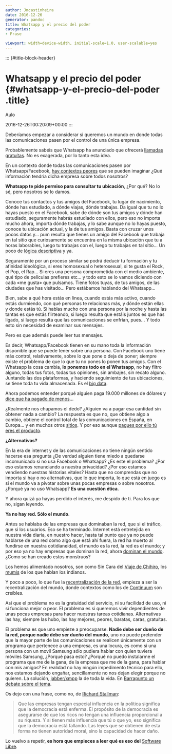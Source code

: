 ```yaml
---
author: Jmcastinheira
date: 2016-12-26
generator: pandoc
title: Whatsapp y el precio del poder
categories:
- Frase

viewport: width=device-width, initial-scale=1.0, user-scalable=yes
---
```


::: {#title-block-header}
# Whatsapp y el precio del poder {#whatsapp-y-el-precio-del-poder .title}

Aulo

2016-12-26T00:20:09+00:00
:::

Deberíamos empezar a considerar si queremos un mundo en donde todas las
comunicaciones pasen por el control de una única empresa.

Probablemente sabéis que Whatsapp ha anunciado que ofrecerá [llamadas
gratuítas](http://www.elmundo.es/tecnologia/2014/02/24/530b3a55e2704e5c298b4572.html).
No es exagerada, por lo tanto esta idea.

En un contexto donde todas las comunicaciones pasen por
Whatsapp/Facebook, [hay contextos
peores](http://lasindias.com/mundo-google-2025) que se pueden imaginar
¿Qué información tendría dicha empresa sobre todos nosotros?

**Whatsapp te pide permiso para consultar tu ubicación**, ¿Por qué? No
lo sé, pero nosotros se lo damos.

Conoce tus contactos y tus amigos del Facebook, tu lugar de nacimiento,
dónde has estudiado, a dónde viajas, dónde trabajas. Da igual que tu no
lo hayas puesto en el Facebook, sabe de dónde son tus amigos y dónde han
estudiado, seguramente habrás estudiado con ellos, pero eso no importa
mucho ahora, importa dónde trabajas, y lo sabe aunque no lo hayas
puesto, conoce tu ubicación actual, y la de tus amigos. Basta con cruzar
unos pocos datos y... pum resulta que tienes un amigo del Facebook que
trabaja en tal sitio que curiosamente se encuentra en la misma ubicación
que tu a horas laborables, luego tu trabajas con el, luego tu trabajas
en tal sitio... Un poco de [lógica
descriptiva](http://es.wikipedia.org/wiki/L%C3%B3gica_de_descripci%C3%B3n)
y ya.

Seguramente por un proceso similar se podrá deducir tu formación y tu
afinidad ideológica, si eres homosexual o heterosexual, si te gusta el
Rock, el Pop, el Rap... Si eres una persona comprometida con el medio
ambiente, qué tipo de películas prefieres etc... y todo esto se lo vamos
diciendo con cada «me gusta» que pulsamos. Tiene fotos tuyas, de tus
amigos, de las ciudades que has visitado... Pero estábamos hablando del
Whatsapp...

Bien, sabe a qué hora estás en linea, cuando estás más activo, cuando
estás durmiendo, con qué personas te relacionas más, y dónde están ellas
y donde estás tú. Si hablas mucho con una persona por la noche y hasta
las tantas es que estás flirteando, si luego resulta que estáis juntos
es que has ligado, si luego resulta que las comunicaciones se enfrían,
pues... Y todo esto sin necesidad de examinar sus mensajes.

Pero es que además puede leer tus mensajes.

Es decir, Whatsapp/Facebook tienen en su mano toda la información
disponible que se puede tener sobre una persona. Con Facebook uno tiene
más control, relativamente, sobre lo que pone o deja de poner; siempre
existe el problema de que lo que tu no pones lo ponen tus amigos. Con el
Whatsapp la cosa cambia, **lo ponemos todo en el Whatsapp**, no hay
flitro alguno, todas tus fotos, todas tus opiniones, sin ambajes, sin
recato alguno. Juntando las dos plataformas, y haciendo seguimiento de
tus ubicaciones, se tiene toda tu vida almacenada. Es el [big
data](http://es.wikipedia.org/wiki/Big_data).

Ahora podemos entender porqué alguien paga 19.000 millones de dólares y
[dice que ha pagado de
menos](http://www.abc.es/tecnologia/redes/20140224/abci-mwc2014-mark-zuckerberg-facebook-201402241811.html)...

¿Realmente nos chupamos el dedo? ¿Alguien va a pagar esa cantidad sin
obtener nada a cambio? La respuesta es que no, que obtiene algo a
cambio, obtiene el control total de las comunicaciones en España, en
Europa... y en muchos otros
[sitios](http://www.abc.es/tecnologia/moviles-aplicaciones/20140221/abci-whatsapp-facebook-fantasmas-201402202156.html).
Y por eso aunque [pagues por ello tú eres el
producto](http://www.versvs.net/aunque-pagues-por-ello-todavia-eres-el-producto/?utm_source=rss&utm_medium=rss&utm_campaign=aunque-pagues-por-ello-todavia-eres-el-producto).

**¿Alternativas?**

En la era de internet y de las comunicaciones no tiene ningún sentido
hacerse esa pregunta ¿De verdad alguien tiene miedo a quedarse
incomunicado si no usa Facebook o Whatsapp? ¿Es este el problema? ¿Por
eso estamos renunciando a nuestra privacidad? ¿Por eso estamos vendiendo
nuestras historias vitales? Hasta que no comprendas que no importa si
hay o no alternativas, que lo que importa, lo que está en juego es si el
mundo va a pivotar sobre unas pocas empresas o sobre nosotros. ¿Porqué
ya no uso Whatsapp? **Es una cuestión ética**.

Y ahora quizá ya hayas perdido el interés, me despido de ti. Para los
que no, sigan leyendo.

**Ya no hay red. Sólo el mundo**.

Antes se hablaba de las empresas que dominaban la red, que si el
tráfico, que si los usuarios. Eso se ha terminado. Internet está
entretejida en nuestra vida diaria, en nuestro hacer, hasta tal punto
que ya no puede hablarse de una red como algo que está ahí fuera, la red
ha muerto al fundirse en nuestra cotidianeidad, el mundo es la red, la
red es el mundo; y por eso ya no hay empresas que dominan la red, ahora
[dominan el
mundo](http://lasindias.com/por-que-deberias-temer-al-nuevo-ordenador-de-google).
¿Como se han creado estos monstruos?

Los hemos alimentado nosotros, son como Sin Cara del [Viaje de
Chihiro](http://es.wikipedia.org/wiki/El_viaje_de_Chihiro), los
[mumis](http://lasindias.com/indianopedia/mumi) de los que hablan los
indianos.

Y poco a poco, lo que fue la [recentralización de la
red](http://lasindias.com/indianopedia/recentralizacion), empieza a ser
la recentralización del mundo, donde contextos como los de
[Continuum](http://en.wikipedia.org/wiki/Continuum_%28TV_series%29) son
creíbles.

Así que el problema no es la gratuidad del servicio, ni su facilidad de
uso, ni si funciona mejor o peor. El problema es si queremos vivir
dependientes de unas pocas empresas para hacer nuestras tareas
cotidianas. Alternativas las hay, siempre las hubo, las hay mejores,
peores, baratas, caras, gratuítas.

El problema es que uno empieze a preocuparse. **Nadie debe ser dueño de
la red, porque nadie debe ser dueño del mundo**, uno no puede pretender
que la mayor parte de las comunicaciones se realicen únicamente con un
programa que pertenece a una empresa, es una locura, es como si una
persona con un movil Samsung sólo pudiera hablar con quien tuviera
móviles Samsung, ¿Porqué pasa esto? ¿Porqué no puedo instalarme el
programa que me de la gana, de la empresa que me de la gana, para hablar
con mis amigos? En realidad no hay ningún impedimento técnico para ello,
nos estamos dejando engañar, sencillamente no nos dejan elegir porque no
quieren. La solución,
[jabber/xmpp](http://es.wikipedia.org/wiki/Extensible_Messaging_and_Presence_Protocol)
la de toda la vida. En [Barrapunto un debate sobre el
tema](http://barrapunto.com/articles/14/02/25/105216.shtml).

Os dejo con una frase, como no, de [Richard
Stallman](http://es.wikipedia.org/wiki/Richard_Stallman):

> Que las empresas tengan especial influencia en la política significa
> que la democracia está enferma. El propósito de la democracia es
> asegurarse de que los ricos no tengan una influencia proporcional a su
> riqueza. Y si tienen más influencia que tú o que yo, eso significa que
> la democracia está fallando. Las leyes que se obtienen de esta forma
> no tienen autoridad moral, sino la capacidad de hacer daño.

Lo vuelvo a repetir, **es hora que empieces a leer qué es eso del**
[Software Libre](http://es.wikipedia.org/wiki/Software_libre).
